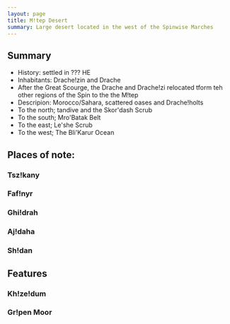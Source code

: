 ```yaml
---
layout: page
title: M!tep Desert
summary: Large desert located in the west of the Spinwise Marches
---
```


## Summary

- History: settled in ??? HE
- Inhabitants: Drache!zin and Drache
- After the Great Scourge, the Drache and Drache!zi relocated tform teh other regions of the Spin to the the M!tep
- Descripion: Morocco/Sahara, scattered oases and Drache!holts
- To the north; tandive and the Skor'dash Scrub
- To the south; Mro'Batak Belt
- To the east; Le'she Scrub
- To the west; The Bli'Karur Ocean

## Places of note:

### Tsz!kany

### Faf!nyr

### Ghi!drah

### Aj!daha

### Sh!dan

## Features

### Kh!ze!dum

### Gr!pen Moor